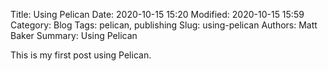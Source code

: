 Title: Using Pelican
Date: 2020-10-15 15:20
Modified: 2020-10-15 15:59
Category: Blog
Tags: pelican, publishing
Slug: using-pelican
Authors: Matt Baker
Summary: Using Pelican

This is my first post using Pelican.